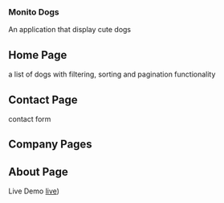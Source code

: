 ### Monito Dogs

An application that display cute dogs

## Home Page
a list of dogs with filtering, sorting and pagination functionality

## Contact Page
contact form 

## Company Pages

## About Page



Live Demo [live](https://682ef5560e4fc82ca4926eed--kiutdogs.netlify.app/))
